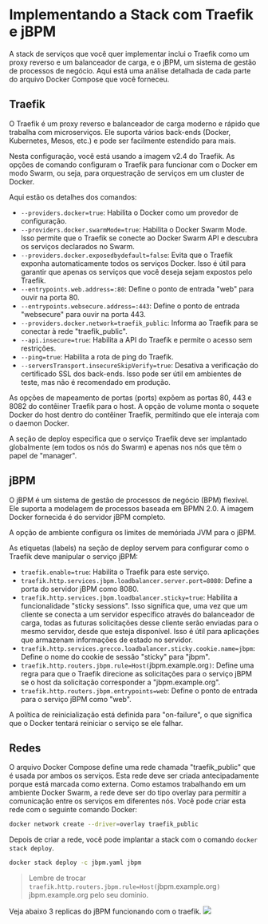 # Implementando a Stack com Traefik e jBPM

A stack de serviços que você quer implementar inclui o Traefik como um proxy reverso e um balanceador de carga, e o jBPM, um sistema de gestão de processos de negócio. Aqui está uma análise detalhada de cada parte do arquivo Docker Compose que você forneceu.

## Traefik

O Traefik é um proxy reverso e balanceador de carga moderno e rápido que trabalha com microserviços. Ele suporta vários back-ends (Docker, Kubernetes, Mesos, etc.) e pode ser facilmente estendido para mais.

Nesta configuração, você está usando a imagem v2.4 do Traefik. As opções de comando configuram o Traefik para funcionar com o Docker em modo Swarm, ou seja, para orquestração de serviços em um cluster de Docker.

Aqui estão os detalhes dos comandos:

- `--providers.docker=true`: Habilita o Docker como um provedor de configuração.
- `--providers.docker.swarmMode=true`: Habilita o Docker Swarm Mode. Isso permite que o Traefik se conecte ao Docker Swarm API e descubra os serviços declarados no Swarm.
- `--providers.docker.exposedbydefault=false`: Evita que o Traefik exponha automaticamente todos os serviços Docker. Isso é útil para garantir que apenas os serviços que você deseja sejam expostos pelo Traefik.
- `--entrypoints.web.address=:80`: Define o ponto de entrada "web" para ouvir na porta 80.
- `--entrypoints.websecure.address=:443`: Define o ponto de entrada "websecure" para ouvir na porta 443.
- `--providers.docker.network=traefik_public`: Informa ao Traefik para se conectar à rede "traefik_public".
- `--api.insecure=true`: Habilita a API do Traefik e permite o acesso sem restrições.
- `--ping=true`: Habilita a rota de ping do Traefik.
- `--serversTransport.insecureSkipVerify=true`: Desativa a verificação do certificado SSL dos back-ends. Isso pode ser útil em ambientes de teste, mas não é recomendado em produção.

As opções de mapeamento de portas (ports) expõem as portas 80, 443 e 8082 do contêiner Traefik para o host. A opção de volume monta o soquete Docker do host dentro do contêiner Traefik, permitindo que ele interaja com o daemon Docker.

A seção de deploy especifica que o serviço Traefik deve ser implantado globalmente (em todos os nós do Swarm) e apenas nos nós que têm o papel de "manager".

## jBPM

O jBPM é um sistema de gestão de processos de negócio (BPM) flexível. Ele suporta a modelagem de processos baseada em BPMN 2.0. A imagem Docker fornecida é do servidor jBPM completo.

A opção de ambiente configura os limites de memóriada JVM para o jBPM.

As etiquetas (labels) na seção de deploy servem para configurar como o Traefik deve manipular o serviço jBPM:

- `traefik.enable=true`: Habilita o Traefik para este serviço.
- `traefik.http.services.jbpm.loadbalancer.server.port=8080`: Define a porta do servidor jBPM como 8080.
- `traefik.http.services.jbpm.loadbalancer.sticky=true`: Habilita a funcionalidade "sticky sessions". Isso significa que, uma vez que um cliente se conecta a um servidor específico através do balanceador de carga, todas as futuras solicitações desse cliente serão enviadas para o mesmo servidor, desde que esteja disponível. Isso é útil para aplicações que armazenam informações de estado no servidor.
- `traefik.http.services.grecco.loadbalancer.sticky.cookie.name=jbpm`: Define o nome do cookie de sessão "sticky" para "jbpm".
- `traefik.http.routers.jbpm.rule=Host(`jbpm.example.org`)`: Define uma regra para que o Traefik direcione as solicitações para o serviço jBPM se o host da solicitação corresponder a "jbpm.example.org".
- `traefik.http.routers.jbpm.entrypoints=web`: Define o ponto de entrada para o serviço jBPM como "web".

A política de reinicialização está definida para "on-failure", o que significa que o Docker tentará reiniciar o serviço se ele falhar.

## Redes

O arquivo Docker Compose define uma rede chamada "traefik_public" que é usada por ambos os serviços. Esta rede deve ser criada antecipadamente porque está marcada como externa. Como estamos trabalhando em um ambiente Docker Swarm, a rede deve ser do tipo overlay para permitir a comunicação entre os serviços em diferentes nós. Você pode criar esta rede com o seguinte comando Docker:

```bash
docker network create --driver=overlay traefik_public
```

Depois de criar a rede, você pode implantar a stack com o comando `docker stack deploy`.
```bash
docker stack deploy -c jbpm.yaml jbpm
```
> Lembre de trocar `traefik.http.routers.jbpm.rule=Host(`jbpm.example.org`)` jbpm.example.org pelo seu dominio.

Veja abaixo 3 replicas do jBPM funcionando com o traefik.
![](https://user-images.githubusercontent.com/125938946/247745739-267525fe-8d9c-4503-9a07-ad2a98199d90.png)
